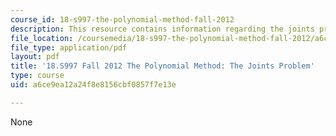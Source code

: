 ```yaml
---
course_id: 18-s997-the-polynomial-method-fall-2012
description: This resource contains information regarding the joints problem.
file_location: /coursemedia/18-s997-the-polynomial-method-fall-2012/a6ce9ea12a24f8e8156cbf0857f7e13e_MIT18_S997F12_lec4.pdf
file_type: application/pdf
layout: pdf
title: '18.S997 Fall 2012 The Polynomial Method: The Joints Problem'
type: course
uid: a6ce9ea12a24f8e8156cbf0857f7e13e

---
```

None